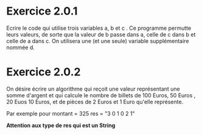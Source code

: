 # Exercice 2.0.1
Ecrire le code qui utilise  trois variables a, b et c . Ce programme permutte leurs valeurs, de sorte que la valeur de b passe dans a, celle de c dans b et celle de a dans c. On utilisera une (et une seule) variable supplémentaire nommée d.



# Exercice 2.0.2
On désire écrire un algorithme qui reçoit une valeur représentant une somme d'argent et qui calcule le nombre de billets de 100 Euros, 50 Euros , 20 Euos  10 Euros, et de pièces de 2 Euros et 1 Euro qu'elle représente.


Par exemple pour montant  = 325 
res = "3 0 1 0 2 1"

**Attention aux type de res qui est un String**
